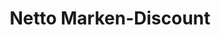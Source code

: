 ---
title: "Netto Marken-Discount"
url: /dresden/netto-marken-discount-zwinglistrasse/
shop: Supermarkt
---